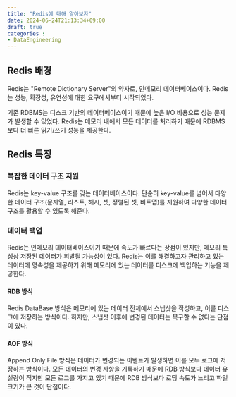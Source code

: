 ```yaml
---
title: "Redis에 대해 알아보자"
date: 2024-06-24T21:13:34+09:00
draft: true
categories :
- DataEngineering
---
```


## Redis 배경
Redis는 "Remote Dictionary Server"의 약자로, 인메모리 데이터베이스이다. Redis는 성능, 확장성, 유연성에 대한 요구에서부터 시작되었다.

기존 RDBMS는 디스크 기반의 데이터베이스이기 때문에 높은 I/O 비용으로 성능 문제가 발생할 수 있었다. Redis는 메모리 내에서 모든 데이터를 처리하기 때문에 RDBMS보다 더 빠른 읽기/쓰기 성능을 제공한다.

## Redis 특징
### 복잡한 데이터 구조 지원
Redis는 key-value 구조를 갖는 데이터베이스이다. 단순히 key-value를 넘어서 다양한 데이터 구조(문자열, 리스트, 해시, 셋, 정렬된 셋, 비트맵)를 지원하여 다양한 데이터 구조를 활용할 수 있도록 해준다.

### 데이터 백업
Redis는 인메모리 데이터베이스이기 때문에 속도가 빠르다는 장점이 있지만, 메모리 특성상 저장된 데이터가 휘발될 가능성이 있다. Redis는 이를 해결하고자 관리하고 있는 데이터에 영속성을 제공하기 위해 메모리에 있는 데이터를 디스크에 백업하는 기능을 제공한다.

#### RDB 방식
Redis DataBase 방식은 메모리에 있는 데이터 전체에서 스냅샷을 작성하고, 이를 디스크에 저장하는 방식이다. 하지만, 스냅샷 이후에 변경된 데이터는 복구할 수 없다는 단점이 있다.

#### AOF 방식
Append Only File 방식은 데이터가 변경되는 이벤트가 발생하면 이를 모두 로그에 저장하는 방식이다. 모든 데이터의 변경 사항을 기록하기 때문에 RDB 방식보다 데이터 유실량이 적지만 모든 로그를 가지고 있기 때문에 RDB 방식보다 로딩 속도가 느리고 파일 크기가 큰 것이 단점이다.
